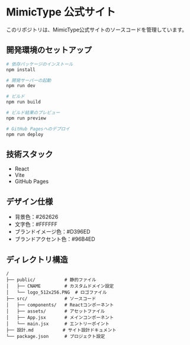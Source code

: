 # MimicType 公式サイト

このリポジトリは、MimicType公式サイトのソースコードを管理しています。

## 開発環境のセットアップ

```bash
# 依存パッケージのインストール
npm install

# 開発サーバーの起動
npm run dev

# ビルド
npm run build

# ビルド結果のプレビュー
npm run preview

# GitHub Pagesへのデプロイ
npm run deploy
```

## 技術スタック

- React
- Vite
- GitHub Pages

## デザイン仕様

- 背景色：#262626
- 文字色：#FFFFFF
- ブランドイメージ色：#D396ED
- ブランドアクセント色：#96B4ED

## ディレクトリ構造

```
/
├── public/           # 静的ファイル
│   ├── CNAME         # カスタムドメイン設定
│   └── logo_512x256.PNG  # ロゴファイル
├── src/              # ソースコード
│   ├── components/   # Reactコンポーネント
│   ├── assets/       # アセットファイル
│   ├── App.jsx       # メインコンポーネント
│   └── main.jsx      # エントリーポイント
├── 設計.md           # サイト設計ドキュメント
└── package.json      # プロジェクト設定
```
